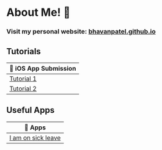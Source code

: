 # About Me! 🚀

### Visit my personal website: [bhavanpatel.github.io](https://bhavanpatel.github.io)

## Tutorials

| 📱 iOS App Submission                                                               |
| ----------------------------------------------------------------------------------- |
| [Tutorial 1](https://bhavanpatel.github.io/blog/ios-app-submit-tutorial/tutorial-1) |
| [Tutorial 2](https://bhavanpatel.github.io/blog/ios-app-submit-tutorial/tutorial-2) |

## Useful Apps

| 🤒 Apps                                                                    |
| -------------------------------------------------------------------------- |
| [I am on sick leave](https://bhavanpatel.github.io/app/i-am-on-sick-leave) |
